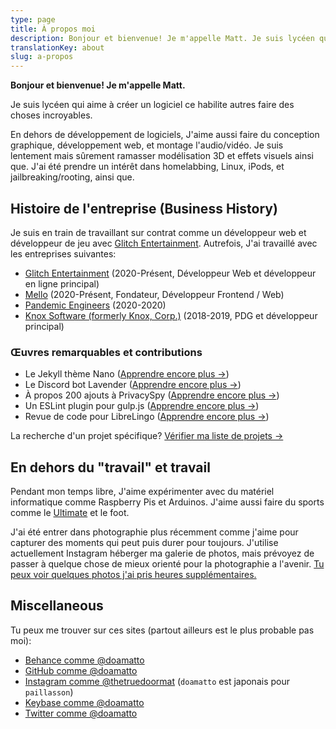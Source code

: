 ```yaml
---
type: page
title: À propos moi
description: Bonjour et bienvenue! Je m'appelle Matt. Je suis lycéen qui aime à créer un logiciel ce habilite autres faire des choses incroyables.
translationKey: about
slug: a-propos
---
```


**Bonjour et bienvenue! Je m'appelle Matt.**

Je suis lycéen qui aime à créer un logiciel ce habilite autres faire des choses incroyables.

En dehors de développement de logiciels, J'aime aussi faire du conception graphique, développement web, et montage l'audio/vidéo. Je suis lentement mais sûrement ramasser modélisation 3D et effets visuels ainsi que. J'ai été prendre un intérêt dans homelabbing, Linux, iPods, et jailbreaking/rooting, ainsi que.

## Histoire de l'entreprise (Business History)

Je suis en train de travaillant sur contrat comme un développeur web et développeur de jeu avec [Glitch Entertainment](https://glitchbeta.doamatto.xyz). Autrefois, J'ai travaillé avec les entreprises suivantes:

- [Glitch Entertainment](https://playglitch.xyz) (2020-Présent, Développeur Web et développeur en ligne principal)
- [Mello](https://github.com/mello-app) (2020-Présent, Fondateur, Développeur Frontend / Web)
- [Pandemic Engineers](https://github.com/Pandemic-Engineers) (2020-2020)
- [Knox Software (formerly Knox, Corp.)](https://github.com/knoxsoftware) (2018-2019, PDG et développeur principal)

### Œuvres remarquables et contributions

- Le Jekyll thème Nano  ([Apprendre encore plus &rarr;](https://doamatto.xyz/nano))
- Le Discord bot Lavender ([Apprendre encore plus &rarr;](https://github.com/knoxsoftware/lavender))
- À propos 200 ajouts à PrivacySpy ([Apprendre encore plus &rarr;](/privacyspy))
- Un ESLint plugin pour gulp.js ([Apprendre encore plus &rarr;](https://github.com/flaganalytics/gulp-eslint))
- Revue de code pour LibreLingo ([Apprendre encore plus &rarr;](https://github.com/kantord/LibreLingo))

La recherche d'un projet spécifique? [Vérifier ma liste de projets &rarr;](/projects)

## En dehors du "travail" et travail

Pendant mon temps libre, J'aime expérimenter avec du matériel informatique comme Raspberry Pis et Arduinos. J'aime aussi faire du sports comme le [Ultimate](https://fr.wikipedia.org/wiki/Ultimate_(sport)) et le foot.

J'ai été entrer dans photographie plus récemment comme j'aime pour capturer des moments qui peut puis durer pour toujours. J'utilise actuellement Instagram héberger ma galerie de photos, mais prévoyez de passer à quelque chose de mieux orienté pour la photographie a l'avenir. [Tu peux voir quelques photos j'ai pris heures supplémentaires.](https://www.instagram.com/thetruedoormat/)

## Miscellaneous

Tu peux me trouver sur ces sites (partout ailleurs est le plus probable pas moi):

- [Behance comme @doamatto](https://be.net/doamatto)
- [GitHub comme @doamatto](https://github.com/doamatto)
- [Instagram comme @thetruedoormat](https://instagram.com/thetruedoormat) (`doamatto` est japonais pour `paillasson`)
- [Keybase comme @doamatto](https://keybase.io/doamatto)
- [Twitter comme @doamatto](https://twitter.com/doamatto)
